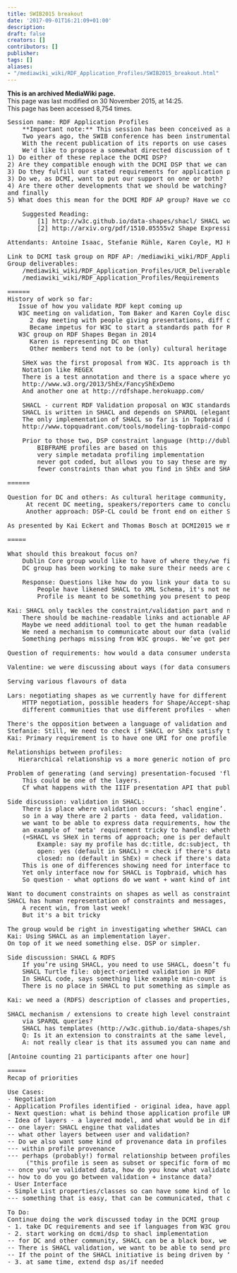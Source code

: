 ```yaml
---
title: SWIB2015 breakout
date: '2017-09-01T16:21:09+01:00'
description: 
draft: false
creators: []
contributors: []
publisher: 
tags: []
aliases:
- "/mediawiki_wiki/RDF_Application_Profiles/SWIB2015_breakout.html"
---
```


 **This is an archived MediaWiki page.**  
This page was last modified on 30 November 2015, at 14:25.  
This page has been accessed 8,754 times.

<pre>
Session name: RDF Application Profiles 
    **Important note:** This session has been conceived as a face-to-face meeting of a pre-existing task force. But **everyone at SWIB is welcome to discuss with us!**
    Two years ago, the SWIB conference has been instrumental in creating the "RDF Application Profiles" Task Group (/mediawiki_wiki/RDF_Application_Profiles).
    With the recent publication of its reports on use cases and requirements, the task group has completed an important milestone of its charter. We suggest to regroup and think of most important options we may want to continue working on.
    We'd like to propose a somewhat directed discussion of the related W3C work, both SHACL and ShEx, with the goal of discussing: 
1) Do either of these replace the DCMI DSP? 
2) Are they compatible enough with the DCMI DSP that we can make connections? 
3) Do they fulfill our stated requirements for application profile functionality? 
3) Do we, as DCMI, want to put our support on one or both? 
4) Are there other developments that we should be watching? 
and finally 
5) What does this mean for the DCMI RDF AP group? Have we completed our task, or do we see more that we should do given our discussion? 
    
    Suggested Reading:
        [1] http://w3c.github.io/data-shapes/shacl/ SHACL working draft
        [2] http://arxiv.org/pdf/1510.05555v2 Shape Expressions Schemas

Attendants: Antoine Isaac, Stefanie Rühle, Karen Coyle, MJ Han, Lars G. Svensson, Valentine Charles, Kai Eckert, Marc-Antoine Nüssli, Tom Baker, Simeon Waerner,Enno Meijers, Christina Harlow, Jana Hentschke

Link to DCMI task group on RDF AP: /mediawiki_wiki/RDF_Application_Profiles
Group deliverables: 
    /mediawiki_wiki/RDF_Application_Profiles/UCR_Deliverable
    /mediawiki_wiki/RDF_Application_Profiles/Requirements

======
History of work so far:
   Issue of how you validate RDF kept coming up
   W3C meeting on validation, Tom Baker and Karen Coyle discussed concept of DC Application Profile
      2 day meeting with people giving presentations, diff communities, environments
      Became impetus for W3C to start a standards path for RDF validation
   W3C group on RDF Shapes Began in 2014
      Karen is representing DC on that
      Other members tend not to be (only) cultural heritage
    
    SHeX was the first proposal from W3C. Its approach is that it validates a graph. ShEx is a W3C member submission and not on the standards path. 
    Notation like REGEX 
    There is a test annotation and there is a space where you can play with SHeX
    http://www.w3.org/2013/ShEx/FancyShExDemo
    And another one at http://rdfshape.herokuapp.com/
    
    SHACL - current RDF Validation proposal on W3C standards path 
    SHACL is written in SHACL and depends on SPARQL (elegant at the back end but ugly for the end user and rigorous in the application). and offers extension points
    The only implementation of SHACL so far is in Topbraid (proprietary )
    http://www.topquadrant.com/tools/modeling-topbraid-composer-standard-edition/
    
    Prior to those two, DSP constraint language (http://dublincore.org/documents/dc-dsp/), specification developed within DCMI but which has never been formalised as a machine readable language. 
        BIBFRAME profiles are based on this
        very simple metadata profiling implementation
        never got coded, but allows you to say these are my properties, constraints on properties, what metadata looks like
        fewer constraints than what you find in ShEx and SHACL
    
======

Question for DC and others: As cultural heritage community, should we throw weight to either of these, whether either will be useful
     At recent DC meeting, speakers/reporters came to conclusion it doesn’t make sense to have just 1 validation language. Having multiple for different use cases and that’s fine
     Another approach: DSP-CL could be front end on either SHACL and ShEx, presenting users a simplified view
    
As presented by Kai Eckert and Thomas Bosch at DCMI2015 we might not have to choose one language: http://dcevents.dublincore.org/IntConf/index/pages/view/abstracts-15#Bosch

=====

What should this breakout focus on?
    Dublin Core group would like to have of where they/we fit in - vote for one of existing options, develop something else
    DC group has been working to make sure their needs are covered

    Response: Questions like how do you link your data to such a profile - whichever language/method used - are open. Does this affect interoperability in choosing one language? 
        People have likened SHACL to XML Schema, it's not necessarily with same documentation/direction you’d have in an application profile - at least, as envisioned by DC. 
        Profile is meant to be something you present to people and it include the human explanation of that. SHACL is predominately code. There can be comments on shapes, but it doesn’t have same spirit of application profile. So idea of application profile front end, then data passed to something like SHACL engine to have heavy duty validation take place.

Kai: SHACL only tackles the constraint/validation part and not the broader context we are also interested in.
    There should be machine-readable links and actionable AP 
    Maybe we need additional tool to get the human readable version of a machine readable AP
    We need a mechanism to communicate about our data (validation errors but also other type of requirements) 
    Something perhaps missing from W3C groups. We’ve got perspective of communication here - balance data validation and telling people this is how our data works.
    
Question of requirements: how would a data consumer understand profiles? do we need to roll back to review this again, have this question inform going forward?

Valentine: we were discussing about ways (for data consumers) to discover the 'shape' of a specific dataset

Serving various flavours of data

Lars: negotiating shapes as we currently have for different serialisation
    HTTP negotiation, possible headers for Shape/Accept-shape
    different communities that use different profiles - when client says they want this resource, header negotiation can say ‘do you want bibframe, ld4l, etc’ which is orthogonal to ‘do you want rdf/xml, ntriples, etc’
    
There's the opposition between a language of validation and a language of 'this is how i want my data to look', more part of a social rather than a technical contract. 
Stefanie: Still, We need to check if SHACL or ShEx satisfy the validation requirements the group has put together (we have many)
Kai: Primary requirement is to have one URI for one profile and then it could include layers such as a validation layer handled by SHACL. 

Relationships between profiles:
   Hierarchical relationship vs a more generic notion of provenance

Problem of generating (and serving) presentation-focused 'flavours' of data:
    This could be one of the layers.
    Cf what happens with the IIIF presentation API that publishes some of the metadata for objects, for presentation presences

Side discussion: validation in SHACL:
    There is place where validation occurs: ‘shacl engine’. You feed data into that.
    so in a way there are 2 parts - data feed, validation.
    we want to be able to express data requirements, how the data gets validated.
    an example of 'meta' requirement tricky to handle: whether to validate open or closed
    (=SHACL vs SHeX in terms of approach; one is per default open, the other per default closed). 
        Example: say my profile has dc:title, dc:subject, then graph has dc:title, dc:subject, dc:creator, is this valid?
        open: yes (default in SHACL) = check if there's data that fits my profile + ignores rest
        closed: no (default in ShEx) = check if there's data that fits my profile + nothing else allowed
    This is one of differences showing need for interface to help users navigate such issues
    Yet only interface now for SHACL is Topbraid, which has form to fill out. 
    So question - what options do we want + want kind of interface do we need to have?

Want to document constraints on shapes as well as constraints on individual properties
SHACL has human representation of constraints and messages, as well as some metadata on shapes
    A recent win, from last week!
    But it's a bit tricky

The group would be right in investigating whether SHACL can be really leveraged to meet the community requirements in a workable way.
Kai: Using SHACL as an implementation layer.
On top of it we need something else. DSP or simpler.

Side discussion: SHACL &amp; RDFS
    If you’re using SHACL, you need to use SHACL, doesn’t fully comply with the semantics RDFS
    SHACL Turtle file: object-oriented validation in RDF
    In SHACL code, says something like example min-count is a property
    There is no place in SHACL to put something as simple as dc:title, because it all has to be done in SHACL

Kai: we need a (RDFS) description of classes and properties, and next to it expression of constraints (simpler than SHACL)

SHACL mechanism / extensions to create high level constraints?
    via SPARQL queries? 
    SHACL has templates (http://w3c.github.io/data-shapes/shacl/#template-constraints) - way to create new kind of constraint
    Q: Is it an extension to constraints at the same level, or to create higher-level of the constraints in the basic SHACL?
    A: not really clear is that its assumed you can name and share these, but karen doesn’t see mechanism in there.

[Antoine counting 21 participants after one hour]

=====
Recap of priorities

Use Cases:
- Negotiation
- Application Profiles identified - original idea, have application profile (bibframe, etc.), explains vocabs used, constraints, etc; but also need URI to identify, place to get resources - this is good use case for negotiation. 
- Next question: what is behind those application profile URIs? This could be the thing that you validate on (function is what kind of data you would exchange would drive what kind of validation document/language used at that URI)
- Idea of layers - a layered model, and what would be in different layers
-- one layer: SHACL engine that validates
-- what other layers between user and validation?
-- Do we also want some kind of provenance data in profiles to lead back to profiles that were made into/use to make other profiles
--- within profile provenance
--- perhaps (probably!) formal relationship between profiles or between profiles and vocabularies 
     ("this profile is seen as subset or specific form of more general vocabulary, and have those links available").
-- once you’ve validated data, how do you know what validated it? 
-- how to do you go between validation + instance data?
- User Interface
- Simple List properties/classes so can have some kind of local view of ontology, constraints 
--- something that is easy, that can be communicated, that can write on restraints that go beyond rdfs - and this is doable

To Do:
Continue doing the work discussed today in the DCMI group 
- 1. take DC requirements and see if languages from W3C group (SHACL and maybe also ShEx) can cover them
- 2. start working on dcmi/dsp to shacl implementation
-- for DC and other community, SHACL can be a black box, we don’t intend to interact directly with its internals
-- There is SHACL validation, we want to be able to send profiles against it and receive results
-- If the point of the SHACL initiative is being driven by ‘hard core SPARQL types’, we can translate everything into SPARQL. 
- 3. at same time, extend dsp as/if needed
</pre>
